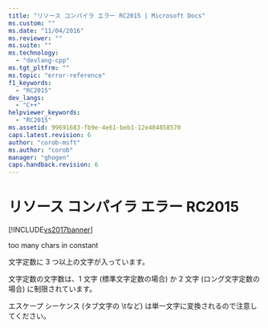 ```yaml
---
title: "リソース コンパイラ エラー RC2015 | Microsoft Docs"
ms.custom: ""
ms.date: "11/04/2016"
ms.reviewer: ""
ms.suite: ""
ms.technology: 
  - "devlang-cpp"
ms.tgt_pltfrm: ""
ms.topic: "error-reference"
f1_keywords: 
  - "RC2015"
dev_langs: 
  - "C++"
helpviewer_keywords: 
  - "RC2015"
ms.assetid: 99691683-fb9e-4e61-beb1-12e484858570
caps.latest.revision: 6
author: "corob-msft"
ms.author: "corob"
manager: "ghogen"
caps.handback.revision: 6
---
```

# リソース コンパイラ エラー RC2015
[!INCLUDE[vs2017banner](../../assembler/inline/includes/vs2017banner.md)]

too many chars in constant  
  
 文字定数に 3 つ以上の文字が入っています。  
  
 文字定数の文字数は、1 文字 \(標準文字定数の場合\) か 2 文字 \(ロング文字定数の場合\) に制限されています。  
  
 エスケープ シーケンス \(タブ文字の \\tなど\) は単一文字に変換されるので注意してください。